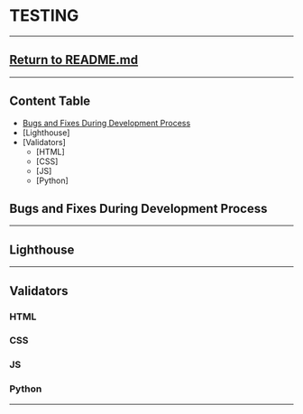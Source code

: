 # TESTING
***
## [Return to README.md](README.md)
***
## Content Table
- [Bugs and Fixes During Development Process](#bugs-and-fixes-during-development-process)
- [Lighthouse]
- [Validators]
    - [HTML]
    - [CSS]
    - [JS]
    - [Python]


## Bugs and Fixes During Development Process

***
## Lighthouse

***
## Validators

### HTML

### CSS

### JS

### Python

***